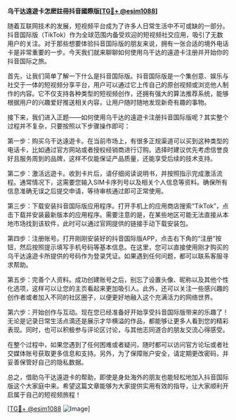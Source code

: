 **乌干达遠遊卡怎麽註冊抖音國際版[[TG💪+ @esim1088](https://t.me/s/esim1088)]**

随着互联网技术的发展，短视频平台成为了许多人日常生活中不可或缺的一部分。抖音国际版（TikTok）作为全球范围内备受欢迎的短视频社交应用，吸引了无数用户的关注。对于那些想要体验抖音国际版的朋友来说，拥有一张合适的境外电话卡是非常重要的一步。今天我们就来聊聊如何使用乌干达的遠遊卡注册并开始你的抖音国际之旅。

首先，让我们简单了解一下什么是抖音国际版。抖音国际版是一个集创意、娱乐与社交于一体的短视频分享平台，用户可以通过它上传自己的原创视频或浏览他人制作的内容。它不仅支持各种类型的短视频创作，还拥有强大的算法推荐系统，能够根据用户的兴趣爱好推送相关内容，让用户随时随地发现新奇有趣的事物。

接下来，我们进入正题——如何使用乌干达的遠遊卡注册抖音国际版呢？其实整个过程并不复杂，只要按照以下步骤操作即可：

第一步：购买乌干达遠遊卡。在当前市场上，有很多正规渠道可以买到这种类型的电话卡，比如通过官方网站或者授权经销商进行订购。选择时建议优先考虑信誉良好且服务周到的品牌，这样不仅能保证产品质量，还能享受后续的技术支持。

第二步：激活远遊卡。收到卡片后，请仔细阅读说明书，并按照指示完成激活流程。通常情况下，这需要您输入SIM卡序列号以及相关个人信息等资料。确保所有信息准确无误之后提交申请，等待审核通过即可正常使用。

第三步：下载安装抖音国际版应用程序。打开手机上的应用商店搜索“TikTok”，点击下载并安装最新版本的应用程序。需要注意的是，在某些地区可能无法直接从本地市场找到该软件，此时可以通过官网提供的链接手动下载安装包。

第四步：注册账号。打开刚刚安装好的抖音国际版APP，点击右下角的“注册”按钮，然后按照提示填写手机号码等基本信息。在这里，您可以直接使用刚才购买的乌干达遠遊卡所提供的号码作为登录凭证。如果遇到任何问题，都可以联系客服寻求帮助。

第五步：完善个人资料。成功创建账号之后，别忘了设置头像、昵称以及其他个性化选项，这样可以让您的主页看起来更加吸引人。此外，还可以关注一些感兴趣的创作者或者加入不同的社区圈子，以便更好地融入这个充满活力的网络世界。

第六步：开始创作与互动。现在您已经准备好开始享受抖音国际版带来的乐趣了！无论是记录日常生活点滴还是展示才华横溢的作品，都能够让更多人看到您的精彩表现。同时，也可以积极参与评论区讨论，与其他志同道合的朋友交流心得感受。

在整个过程中，如果您遇到了任何困难或者疑问，随时都可以访问官方论坛或者社交媒体账号获取更多信息和支持。另外，为了保障账户安全，请定期更改密码，并妥善保管好自己的隐私数据。

总之，借助乌干达遠遊卡的帮助，即使是身处海外的朋友也能轻松地加入抖音国际版这个大家庭中来。希望这篇文章能够为大家提供实用有效的指导，让大家顺利开启属于自己的短视频旅程！

[[TG💪+ @esim1088](https://t.me/s/esim1088) ![Image](https://i.postimg.cc/4NQfJmqS/Snipaste-2025-05-13-00-14-12.png)]